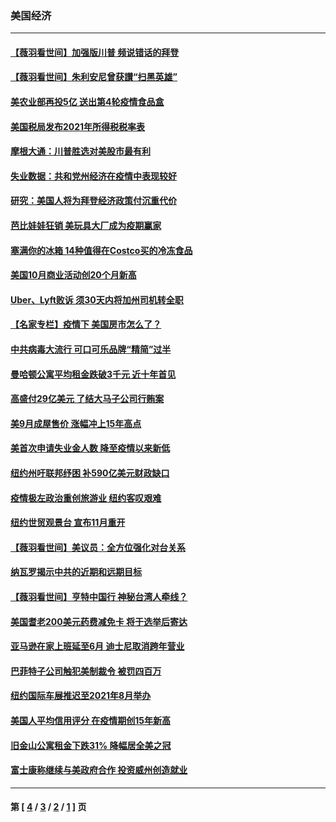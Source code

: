 ### 美国经济
---
#### [【薇羽看世间】加强版川普 频说错话的拜登](../../pages/ncid1078158/n12508541.md) 
#### [【薇羽看世间】朱利安尼曾获讃“扫黑英雄”](../../pages/ncid1078158/n12505839.md) 
#### [美农业部再投5亿 送出第4轮疫情食品盒](../../pages/ncid1078158/n12505672.md) 
#### [美国税局发布2021年所得税税率表](../../pages/ncid1078158/n12505836.md) 
#### [摩根大通：川普胜选对美股市最有利](../../pages/ncid1078158/n12503453.md) 
#### [失业数据：共和党州经济在疫情中表现较好](../../pages/ncid1078158/n12503147.md) 
#### [研究：美国人将为拜登经济政策付沉重代价](../../pages/ncid1078158/n12500060.md) 
#### [芭比娃娃狂销 美玩具大厂成为疫期赢家](../../pages/ncid1078158/n12500772.md) 
#### [塞满你的冰箱 14种值得在Costco买的冷冻食品](../../pages/ncid1078158/n12487817.md) 
#### [美国10月商业活动创20个月新高](../../pages/ncid1078158/n12498044.md) 
#### [Uber、Lyft败诉 须30天内将加州司机转全职](../../pages/ncid1078158/n12497423.md) 
#### [【名家专栏】疫情下 美国房市怎么了？](../../pages/ncid1078158/n12497123.md) 
#### [中共病毒大流行 可口可乐品牌“精简”过半](../../pages/ncid1078158/n12497424.md) 
#### [曼哈顿公寓平均租金跌破3千元 近十年首见](../../pages/ncid1078158/n12497151.md) 
#### [高盛付29亿美元 了结大马子公司行贿案](../../pages/ncid1078158/n12494810.md) 
#### [美9月成屋售价 涨幅冲上15年高点](../../pages/ncid1078158/n12494622.md) 
#### [美首次申请失业金人数 降至疫情以来新低](../../pages/ncid1078158/n12494345.md) 
#### [纽约州吁联邦纾困 补590亿美元财政缺口](../../pages/ncid1078158/n12493079.md) 
#### [疫情极左政治重创旅游业 纽约客叹艰难](../../pages/ncid1078158/n12493110.md) 
#### [纽约世贸观景台 宣布11月重开](../../pages/ncid1078158/n12493116.md) 
#### [【薇羽看世间】美议员：全方位强化对台关系](../../pages/ncid1078158/n12494697.md) 
#### [纳瓦罗揭示中共的近期和远期目标](../../pages/ncid1078158/n12491926.md) 
#### [【薇羽看世间】亨特中国行 神秘台湾人牵线？](../../pages/ncid1078158/n12491917.md) 
#### [美国耆老200美元药费减免卡 将于选举后寄达](../../pages/ncid1078158/n12491960.md) 
#### [亚马逊在家上班延至6月 迪士尼取消跨年营业](../../pages/ncid1078158/n12491856.md) 
#### [巴菲特子公司触犯美制裁令 被罚四百万](../../pages/ncid1078158/n12491698.md) 
#### [纽约国际车展推迟至2021年8月举办](../../pages/ncid1078158/n12490454.md) 
#### [美国人平均信用评分 在疫情期创15年新高](../../pages/ncid1078158/n12489489.md) 
#### [旧金山公寓租金下跌31% 降幅居全美之冠](../../pages/ncid1078158/n12489226.md) 
#### [富士康称继续与美政府合作 投资威州创造就业](../../pages/ncid1078158/n12488458.md) 

---
#### 第 [ [4](./4.md) / [3](./3.md) / [2](./2.md) / [1](./1.md) ] 页
